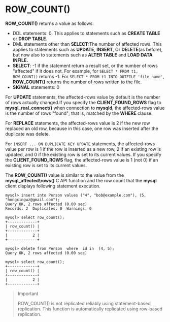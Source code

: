 # ROW\_COUNT()
**ROW_COUNT()** returns a value as follows:
* DDL statements: 0. This applies to statements such as **CREATE TABLE** or **DROP TABLE**.
* DML statements other than **SELECT**:The number of affected rows. This applies to statements such as **UPDATE**, **INSERT**, Or **DELETE**(as before), but now also to statements such as **ALTER TABLE** and **LOAD DATA INFILE.**
* **SELECT**: -1 if the statement return a result set, or the number of rows "affected" if it does not. For example, for `SELECT * FROM t1, ROW_COUNT()` returns -1. For `SELECT * FROM t1 INTO OUTFILE 'file_name'`, **ROW\_COUNT()** returns the number of rows written to the file.
* **SIGNAL** statements: 0

For **UPDATE** statements, the affected-rows value by default is the number of rows actually changed.If you specify the **CLIENT\_FOUND\_ROWS** flag to **mysql\_real\_connect()** when connection to **mysqld**, the affected-rows value is the number of rows "found"; that is, matched by the **WHERE** clause.

For **REPLACE** statements, the affected-rows value is 2 if the new row replaced an old row, because in this case, one row was inserted after the duplicate was delete.

For `INSERT ... ON DUPLICATE KEY UPDATE` statements, the affected-rows value per row is 1 if the row is inserted as a new row, 2 if an existing row is updated, and 0 if the existing row is set to its current values. If you specify the **CLIENT\_FOUND\_ROWS** flag, the affected-rows value is 1 (not 0) if an existing row is set to its current values.

The **ROW\_COUNT()** value is similar to the value from the **mysql\_affected\rows()** C API function and the row count that the **mysql** client displays following statement execution.


```
mysql> insert into Person values ("4", "bob@example.com"), (5, "hongxingwz@gmail.com");
Query OK, 2 rows affected (0.00 sec)
Records: 2  Duplicates: 0  Warnings: 0

mysql> select row_count();
+-------------+
| row_count() |
+-------------+
|           2 |
+-------------+

mysql> delete from Person  where  id in  (4, 5);
Query OK, 2 rows affected (0.00 sec)

mysql> select row_count();
+-------------+
| row_count() |
+-------------+
|           2 |
+-------------+

```

> Important
>
> ROW_COUNT() is not replicated reliably using statement-based replication. This function is automatically replicated using row-based replication.


